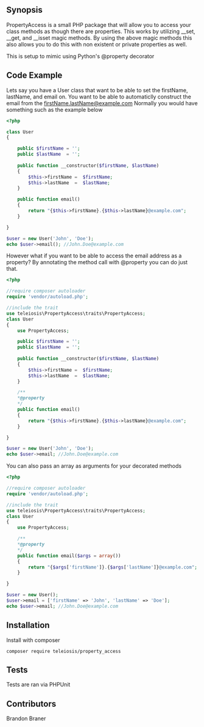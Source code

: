 ## Synopsis

PropertyAccess is a small PHP package that will allow you to access your class methods as though there are properties.
This works by utilizing __set, __get, and __isset magic methods.
By using the above magic methods this also allows you to do this with non existent or private properties as well.

This is setup to mimic using Python's @property decorator 

## Code Example

Lets say you have a User class that want to be able to set the firstName, lastName, and email on.
You want to be able to automaticlly construct the email from the firstName.lastName@example.com
Normally you would have something such as the example below
```php
<?php

class User
{

    public $firstName = '';
    public $lastName  = '';
    
    public function __constructor($firstName, $lastName)
    {
        $this->firstName =  $firstName;
        $this->lastName  =  $lastName;
    }

    public function email()
    {
        return "{$this->firstName}.{$this->lastName}@example.com";
    }    

}

$user = new User('John', 'Doe');
echo $user->email(); //John.Doe@example.com
```

However what if you want to be able to access the email address as a property? 
By annotating the method call with @property you can do just that.

```php
<?php

//require composer autoloader
require 'vendor/autoload.php';

//include the trait
use teleiosis\PropertyAccess\traits\PropertyAccess;
class User
{
    use PropertyAccess;

    public $firstName = '';
    public $lastName  = '';
    
    public function __constructor($firstName, $lastName)
    {
        $this->firstName =  $firstName;
        $this->lastName  =  $lastName;
    }

    /**
    *@property
    */
    public function email()
    {
        return "{$this->firstName}.{$this->lastName}@example.com";
    }    

}

$user = new User('John', 'Doe');
echo $user->email; //John.Doe@example.com
```

You can also pass an array as arguments for your decorated methods

```php
<?php

//require composer autoloader
require 'vendor/autoload.php';

//include the trait
use teleiosis\PropertyAccess\traits\PropertyAccess;
class User
{
    use PropertyAccess;

    /**
    *@property
    */
    public function email($args = array())
    {
        return "{$args['firstName']}.{$args['lastName']}@example.com";
    }    

}

$user = new User();
$user->email = ['firstName' => 'John', 'lastName' => 'Doe'];
echo $user->email; //John.Doe@example.com
```

## Installation

Install with composer

```
composer require teleiosis/property_access
```

## Tests

Tests are ran via PHPUnit

## Contributors

Brandon Braner
